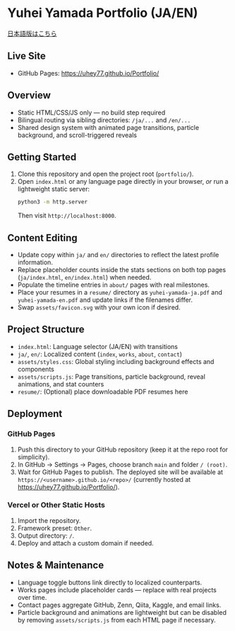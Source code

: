 # Yuhei Yamada Portfolio (JA/EN)

[日本語版はこちら](README.ja.md)

## Live Site
- GitHub Pages: https://uhey77.github.io/Portfolio/

## Overview
- Static HTML/CSS/JS only — no build step required
- Bilingual routing via sibling directories: `/ja/...` and `/en/...`
- Shared design system with animated page transitions, particle background, and scroll-triggered reveals

## Getting Started
1. Clone this repository and open the project root (`portfolio/`).
2. Open `index.html` or any language page directly in your browser, _or_ run a lightweight static server:
   ```bash
   python3 -m http.server
   ```
   Then visit `http://localhost:8000`.

## Content Editing
- Update copy within `ja/` and `en/` directories to reflect the latest profile information.
- Replace placeholder counts inside the stats sections on both top pages (`ja/index.html`, `en/index.html`) when needed.
- Populate the timeline entries in `about/` pages with real milestones.
- Place your resumes in a `resume/` directory as `yuhei-yamada-ja.pdf` and `yuhei-yamada-en.pdf` and update links if the filenames differ.
- Swap `assets/favicon.svg` with your own icon if desired.

## Project Structure
- `index.html`: Language selector (JA/EN) with transitions
- `ja/`, `en/`: Localized content (`index`, `works`, `about`, `contact`)
- `assets/styles.css`: Global styling including background effects and components
- `assets/scripts.js`: Page transitions, particle background, reveal animations, and stat counters
- `resume/`: (Optional) place downloadable PDF resumes here

## Deployment
### GitHub Pages
1. Push this directory to your GitHub repository (keep it at the repo root for simplicity).
2. In GitHub → Settings → Pages, choose branch `main` and folder `/ (root)`.
3. Wait for GitHub Pages to publish. The deployed site will be available at `https://<username>.github.io/<repo>/` (currently hosted at https://uhey77.github.io/Portfolio/).

### Vercel or Other Static Hosts
1. Import the repository.
2. Framework preset: `Other`.
3. Output directory: `/`.
4. Deploy and attach a custom domain if needed.

## Notes & Maintenance
- Language toggle buttons link directly to localized counterparts.
- Works pages include placeholder cards — replace with real projects over time.
- Contact pages aggregate GitHub, Zenn, Qiita, Kaggle, and email links.
- Particle background and animations are lightweight but can be disabled by removing `assets/scripts.js` from each HTML page if necessary.
